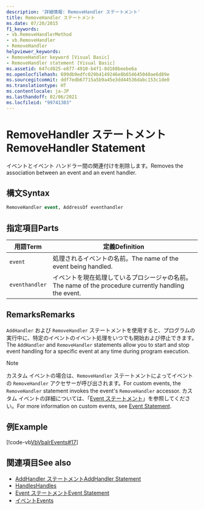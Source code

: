 ```yaml
---
description: '詳細情報: RemoveHandler ステートメント'
title: RemoveHandler ステートメント
ms.date: 07/20/2015
f1_keywords:
- vb.RemoveHandlerMethod
- vb.RemoveHandler
- RemoveHandler
helpviewer_keywords:
- RemoveHandler keyword [Visual Basic]
- RemoveHandler statement [Visual Basic]
ms.assetid: 647cd825-e877-4910-b4f1-8d168beebe6a
ms.openlocfilehash: 699db9edfc029b4149246e8b654645040ae6d89e
ms.sourcegitcommit: ddf7edb67715a5b9a45e3dd44536dabc153c1de0
ms.translationtype: HT
ms.contentlocale: ja-JP
ms.lasthandoff: 02/06/2021
ms.locfileid: "99741303"
---
```

# <a name="removehandler-statement"></a><span data-ttu-id="f8c03-103">RemoveHandler ステートメント</span><span class="sxs-lookup"><span data-stu-id="f8c03-103">RemoveHandler Statement</span></span>

<span data-ttu-id="f8c03-104">イベントとイベント ハンドラー間の関連付けを削除します。</span><span class="sxs-lookup"><span data-stu-id="f8c03-104">Removes the association between an event and an event handler.</span></span>  
  
## <a name="syntax"></a><span data-ttu-id="f8c03-105">構文</span><span class="sxs-lookup"><span data-stu-id="f8c03-105">Syntax</span></span>  
  
```vb  
RemoveHandler event, AddressOf eventhandler  
```  
  
## <a name="parts"></a><span data-ttu-id="f8c03-106">指定項目</span><span class="sxs-lookup"><span data-stu-id="f8c03-106">Parts</span></span>  
  
|<span data-ttu-id="f8c03-107">用語</span><span class="sxs-lookup"><span data-stu-id="f8c03-107">Term</span></span>|<span data-ttu-id="f8c03-108">定義</span><span class="sxs-lookup"><span data-stu-id="f8c03-108">Definition</span></span>|  
|---|---|  
|`event`|<span data-ttu-id="f8c03-109">処理されるイベントの名前。</span><span class="sxs-lookup"><span data-stu-id="f8c03-109">The name of the event being handled.</span></span>|  
|`eventhandler`|<span data-ttu-id="f8c03-110">イベントを現在処理しているプロシージャの名前。</span><span class="sxs-lookup"><span data-stu-id="f8c03-110">The name of the procedure currently handling the event.</span></span>|  
  
## <a name="remarks"></a><span data-ttu-id="f8c03-111">Remarks</span><span class="sxs-lookup"><span data-stu-id="f8c03-111">Remarks</span></span>  

 <span data-ttu-id="f8c03-112">`AddHandler` および `RemoveHandler` ステートメントを使用すると、プログラムの実行中に、特定のイベントのイベント処理をいつでも開始および停止できます。</span><span class="sxs-lookup"><span data-stu-id="f8c03-112">The `AddHandler` and `RemoveHandler` statements allow you to start and stop event handling for a specific event at any time during program execution.</span></span>  
  
> [!NOTE]
> <span data-ttu-id="f8c03-113">カスタム イベントの場合は、`RemoveHandler` ステートメントによってイベントの `RemoveHandler` アクセサーが呼び出されます。</span><span class="sxs-lookup"><span data-stu-id="f8c03-113">For custom events, the `RemoveHandler` statement invokes the event's `RemoveHandler` accessor.</span></span> <span data-ttu-id="f8c03-114">カスタム イベントの詳細については、「[Event ステートメント](event-statement.md)」を参照してください。</span><span class="sxs-lookup"><span data-stu-id="f8c03-114">For more information on custom events, see [Event Statement](event-statement.md).</span></span>  
  
## <a name="example"></a><span data-ttu-id="f8c03-115">例</span><span class="sxs-lookup"><span data-stu-id="f8c03-115">Example</span></span>  

 [!code-vb[VbVbalrEvents#17](~/samples/snippets/visualbasic/VS_Snippets_VBCSharp/VbVbalrEvents/VB/Class1.vb#17)]  
  
## <a name="see-also"></a><span data-ttu-id="f8c03-116">関連項目</span><span class="sxs-lookup"><span data-stu-id="f8c03-116">See also</span></span>

- [<span data-ttu-id="f8c03-117">AddHandler ステートメント</span><span class="sxs-lookup"><span data-stu-id="f8c03-117">AddHandler Statement</span></span>](addhandler-statement.md)
- [<span data-ttu-id="f8c03-118">Handles</span><span class="sxs-lookup"><span data-stu-id="f8c03-118">Handles</span></span>](handles-clause.md)
- [<span data-ttu-id="f8c03-119">Event ステートメント</span><span class="sxs-lookup"><span data-stu-id="f8c03-119">Event Statement</span></span>](event-statement.md)
- [<span data-ttu-id="f8c03-120">イベント</span><span class="sxs-lookup"><span data-stu-id="f8c03-120">Events</span></span>](../../programming-guide/language-features/events/index.md)
